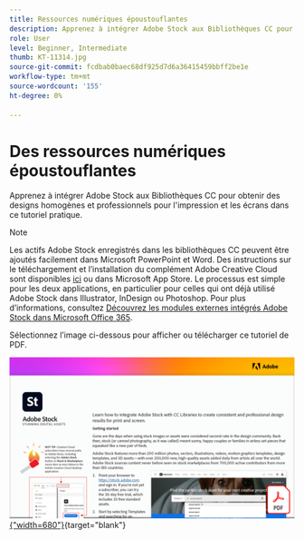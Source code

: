 ```yaml
---
title: Ressources numériques époustouflantes
description: Apprenez à intégrer Adobe Stock aux Bibliothèques CC pour obtenir des designs homogènes et professionnels pour l'impression et les écrans dans ce tutoriel pratique
role: User
level: Beginner, Intermediate
thumb: KT-11314.jpg
source-git-commit: fcdbab0baec68df925d7d6a36415459bbff2be1e
workflow-type: tm+mt
source-wordcount: '155'
ht-degree: 0%

---
```


# Des ressources numériques époustouflantes

Apprenez à intégrer Adobe Stock aux Bibliothèques CC pour obtenir des designs homogènes et professionnels pour l&#39;impression et les écrans dans ce tutoriel pratique.

>[!NOTE]
>
>Les actifs Adobe Stock enregistrés dans les bibliothèques CC peuvent être ajoutés facilement dans Microsoft PowerPoint et Word. Des instructions sur le téléchargement et l’installation du complément Adobe Creative Cloud sont disponibles [ici](https://helpx.adobe.com/creative-cloud/help/libraries-addin-microsoft-office.html) ou dans Microsoft App Store. Le processus est simple pour les deux applications, en particulier pour celles qui ont déjà utilisé Adobe Stock dans Illustrator, InDesign ou Photoshop. Pour plus d’informations, consultez [Découvrez les modules externes intégrés Adobe Stock dans Microsoft Office 365](https://helpx.adobe.com/stock/help/microsoft-office-plug-ins.html).

Sélectionnez l’image ci-dessous pour afficher ou télécharger ce tutoriel de PDF.

[![Image de la première page du tutoriel](assets/Stunningdigitalassets.png){&quot;width=680&quot;}](assets/Stunning-Digital-Assets.pdf){target=&quot;blank&quot;}
